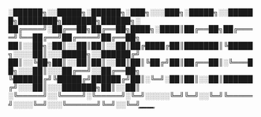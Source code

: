░██████╗░░█████╗░██████╗░███╗░░░███╗░█████╗░░██████╗████████╗███████╗██████╗░
██╔════╝░██╔══██╗██╔══██╗████╗░████║██╔══██╗██╔════╝╚══██╔══╝██╔════╝██╔══██╗
██║░░██╗░██║░░██║██║░░██║██╔████╔██║███████║╚█████╗░░░░██║░░░█████╗░░██████╔╝
██║░░╚██╗██║░░██║██║░░██║██║╚██╔╝██║██╔══██║░╚═══██╗░░░██║░░░██╔══╝░░██╔══██╗
╚██████╔╝╚█████╔╝██████╔╝██║░╚═╝░██║██║░░██║██████╔╝░░░██║░░░███████╗██║░░██║
░╚═════╝░░╚════╝░╚═════╝░╚═╝░░░░░╚═╝╚═╝░░╚═╝╚═════╝░░░░╚═╝░░░╚══════╝╚═╝░░╚═╝_̳_̳_̳_̳_̳_̳_
